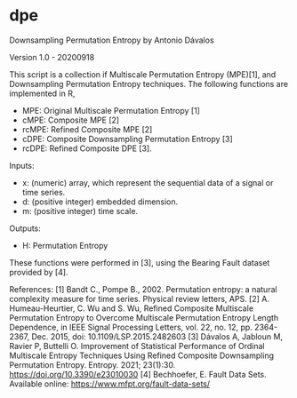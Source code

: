 # dpe
Downsampling Permutation Entropy
by Antonio Dávalos

Version 1.0 - 20200918

This script is a collection if Multiscale Permutation Entropy (MPE)[1], and Downsampling Permutation Entropy techniques. The following functions are implemented in R,

  - MPE: Original Multiscale Permutation Entropy [1]
  - cMPE: Composite MPE [2]
  - rcMPE: Refined Composite MPE [2]
  - cDPE: Composite Downsampling Permutation Entropy [3]
  - rcDPE: Refined Composite DPE [3]. 

Inputs:

  - x: (numeric) array, which represent the sequential data of a signal or time
  series.
  - d: (positive integer) embedded dimension.
  - m: (positive integer) time scale.
  
Outputs:

  - H: Permutation Entropy

These functions were performed in [3], using the Bearing Fault dataset provided by [4].

References:
  [1] Bandt C., Pompe B., 2002. Permutation entropy: a natural complexity measure for time series. Physical review letters, APS.
  [2] A. Humeau-Heurtier, C. Wu and S. Wu, Refined Composite Multiscale Permutation Entropy to Overcome Multiscale Permutation Entropy Length Dependence, in IEEE Signal Processing Letters, vol. 22, no. 12, pp. 2364-2367, Dec. 2015, doi: 10.1109/LSP.2015.2482603
  [3] Dávalos A, Jabloun M, Ravier P, Buttelli O. Improvement of Statistical Performance of Ordinal Multiscale Entropy Techniques Using Refined Composite Downsampling Permutation Entropy. Entropy. 2021; 23(1):30. https://doi.org/10.3390/e23010030
  [4] Bechhoefer, E. Fault Data Sets.  Available online: https://www.mfpt.org/fault-data-sets/
